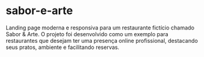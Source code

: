 # sabor-e-arte
Landing page moderna e responsiva para um restaurante fictício chamado Sabor &amp; Arte. O projeto foi desenvolvido como um exemplo para restaurantes que desejam ter uma presença online profissional, destacando seus pratos, ambiente e facilitando reservas.
